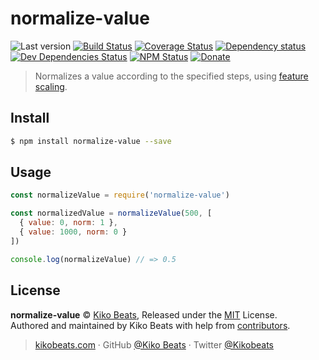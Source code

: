 # normalize-value

![Last version](https://img.shields.io/github/tag/Kikobeats/normalize-value.svg?style=flat-square)
[![Build Status](https://img.shields.io/travis/Kikobeats/normalize-value/master.svg?style=flat-square)](https://travis-ci.org/Kikobeats/normalize-value)
[![Coverage Status](https://img.shields.io/coveralls/Kikobeats/normalize-value.svg?style=flat-square)](https://coveralls.io/github/Kikobeats/normalize-value)
[![Dependency status](https://img.shields.io/david/Kikobeats/normalize-value.svg?style=flat-square)](https://david-dm.org/Kikobeats/normalize-value)
[![Dev Dependencies Status](https://img.shields.io/david/dev/Kikobeats/normalize-value.svg?style=flat-square)](https://david-dm.org/Kikobeats/normalize-value#info=devDependencies)
[![NPM Status](https://img.shields.io/npm/dm/normalize-value.svg?style=flat-square)](https://www.npmjs.org/package/normalize-value)
[![Donate](https://img.shields.io/badge/donate-paypal-blue.svg?style=flat-square)](https://paypal.me/Kikobeats)

> Normalizes a value according to the specified steps, using [feature scaling](https://en.m.wikipedia.org/wiki/Feature_scaling).

## Install

```bash
$ npm install normalize-value --save
```

## Usage

```js
const normalizeValue = require('normalize-value')

const normalizedValue = normalizeValue(500, [
  { value: 0, norm: 1 },
  { value: 1000, norm: 0 }
])

console.log(normalizeValue) // => 0.5
```

## License

**normalize-value** © [Kiko Beats](https://kikobeats.com), Released under the [MIT](https://github.com/Kikobeats/normalize-value/blob/master/LICENSE.md) License.<br>
Authored and maintained by Kiko Beats with help from [contributors](https://github.com/Kikobeats/normalize-value/contributors).

> [kikobeats.com](https://kikobeats.com) · GitHub [@Kiko Beats](https://github.com/Kikobeats) · Twitter [@Kikobeats](https://twitter.com/Kikobeats)
